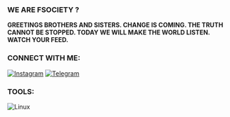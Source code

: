 ### WE ARE FSOCIETY ?

**GREETINGS BROTHERS AND SISTERS. CHANGE IS COMING. THE TRUTH CANNOT BE STOPPED. TODAY WE WILL MAKE THE WORLD LISTEN. WATCH YOUR FEED.**

### CONNECT WITH ME:

[![Instagram](https://img.shields.io/badge/Instagram-FSOCIETY--ROOT-E4405F?style=for-the-badge&logo=instagram&logoColor=white)](https://instagram.com/fsocietyrootuser)
[![Telegram](https://img.shields.io/badge/Telegram-Join%20Channel-26A5E4?style=for-the-badge&logo=telegram&logoColor=white)](https://t.me/+SuUFDpKZjf82ZDI1)

### TOOLS:

![Linux](https://img.shields.io/badge/Linux-FSOCIETY-000?style=for-the-badge&logo=linux&logoColor=white)
